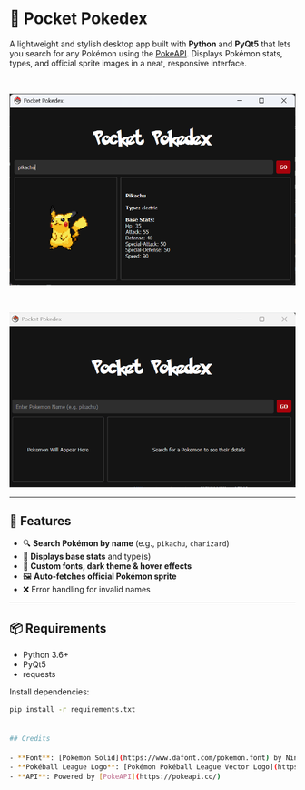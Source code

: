 # 🎒 Pocket Pokedex

A lightweight and stylish desktop app built with **Python** and **PyQt5** that lets you search for any Pokémon using the [PokeAPI](https://pokeapi.co/). Displays Pokémon stats, types, and official sprite images in a neat, responsive interface.

<br>

![screenshot](Preview.png)

<br>

![Demo](demo.gif)

---

## 🧰 Features

- 🔍 **Search Pokémon by name** (e.g., `pikachu`, `charizard`)
- 🧬 **Displays base stats** and type(s)
- 🎨 **Custom fonts, dark theme & hover effects**
- 🖼️ **Auto-fetches official Pokémon sprite**
- ❌ Error handling for invalid names

---

## 📦 Requirements

- Python 3.6+
- PyQt5
- requests

Install dependencies:
```bash
pip install -r requirements.txt


## Credits

- **Font**: [Pokemon Solid](https://www.dafont.com/pokemon.font) by Nintendo/Dafont — for personal/non-commercial use only.
- **Pokéball League Logo**: [Pokémon Pokéball League Vector Logo](https://seeklogo.com/vector-logo/524672/pokemon-pokeball-legue) by **YWR Studio** via [SeekLogo.com](https://seeklogo.com/) — used for educational/demo purposes only.
- **API**: Powered by [PokeAPI](https://pokeapi.co/)
